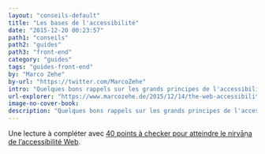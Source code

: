```yaml
---
layout: "conseils-default"
title: "Les bases de l'accessibilité"
date: "2015-12-20 00:23:57"
path1: "conseils"
path2: "guides"
path3: "front-end"
category: "guides"
tags: "guides-front-end"
by: "Marco Zehe"
by-url: "https://twitter.com/MarcoZehe"
intro: "Quelques bons rappels sur les grands principes de l'accessibilité d'une page sur le Web."
url-explorer: "https://www.marcozehe.de/2015/12/14/the-web-accessibility-basics/?ref=magazineduwebdesign"
image-no-cover-book:
description: "Quelques bons rappels sur les grands principes de l'accessibilité d'une page sur le Web."
---
```

Une lecture à compléter avec [40 points à checker pour atteindre le nirvāṇa de l’accessibilité Web](http://www.magazineduwebdesign.com/accessibilite-web-ckecklist/).

